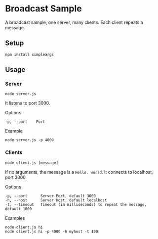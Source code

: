 # Broadcast Sample

A broadcast sample, one server, many clients. Each client repeats a message.

## Setup
```
npm install simpleargs
```

## Usage

### Server
```
node server.js
```
It listens to port 3000.

Options
```
-p, --port    Port
```

Example
```
node server.js -p 4000
```

### Clients
```
node client.js [message]
```
If no arguments, the message is a `Hello, world`. It connects to localhost, port 3000.

Options
```
-p, --port      Server Port, default 3000
-h, --host      Server Host, default localhost
-t, --timeout   Timeout (in milliseconds) to repeat the message, default 1000
```

Examples
```
node client.js hi
node client.js hi -p 4000 -h myhost -t 100
```

